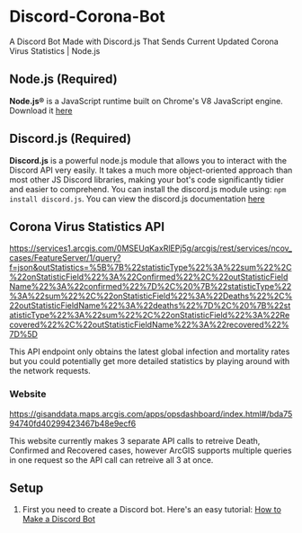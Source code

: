 # Discord-Corona-Bot
 A Discord Bot Made with Discord.js That Sends Current Updated Corona Virus Statistics | Node.js

## Node.js (Required)
**Node.js®** is a JavaScript runtime built on Chrome's V8 JavaScript engine. Download it [here](https://nodejs.org/dist/v12.16.1/node-v12.16.1-x64.msi)

## Discord.js (Required)
**Discord.js** is a powerful node.js module that allows you to interact with the Discord API very easily. It takes a much more object-oriented approach than most other JS Discord libraries, making your bot's code significantly tidier and easier to comprehend. You can install the discord.js module using: ```npm install discord.js```. You can view the discord.js documentation [here](https://discord.js.org/#/docs/main/stable/general/welcome)

## Corona Virus Statistics API
https://services1.arcgis.com/0MSEUqKaxRlEPj5g/arcgis/rest/services/ncov_cases/FeatureServer/1/query?f=json&outStatistics=%5B%7B%22statisticType%22%3A%22sum%22%2C%22onStatisticField%22%3A%22Confirmed%22%2C%22outStatisticFieldName%22%3A%22confirmed%22%7D%2C%20%7B%22statisticType%22%3A%22sum%22%2C%22onStatisticField%22%3A%22Deaths%22%2C%22outStatisticFieldName%22%3A%22deaths%22%7D%2C%20%7B%22statisticType%22%3A%22sum%22%2C%22onStatisticField%22%3A%22Recovered%22%2C%22outStatisticFieldName%22%3A%22recovered%22%7D%5D

This API endpoint only obtains the latest global infection and mortality rates but you could potentially get more detailed statistics by playing around with the network requests.

### Website
https://gisanddata.maps.arcgis.com/apps/opsdashboard/index.html#/bda7594740fd40299423467b48e9ecf6

This website currently makes 3 separate API calls to retreive Death, Confirmed and Recovered cases, however ArcGIS supports multiple queries in one request so the API call can retreive all 3 at once.

## Setup
1. First you need to create a Discord bot. Here's an easy tutorial: [How to Make a Discord Bot](https://www.digitaltrends.com/gaming/how-to-make-a-discord-bot/)
